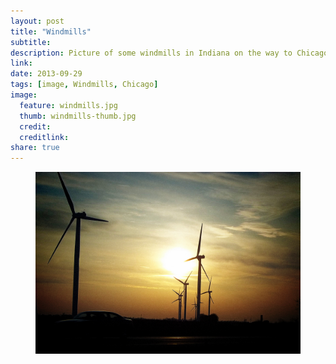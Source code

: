 ```yaml
---
layout: post
title: "Windmills"
subtitle:
description: Picture of some windmills in Indiana on the way to Chicago, IL.
link:
date: 2013-09-29
tags: [image, Windmills, Chicago]
image:
  feature: windmills.jpg
  thumb: windmills-thumb.jpg
  credit:
  creditlink:
share: true
---
```

<figure>
  <a href="/images/windmills.jpg"><img src="/images/windmills.jpg" alt="Windmills"></a>
</figure>